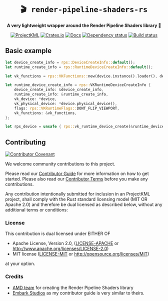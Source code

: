 <div align="center">

# `🎬 render-pipeline-shaders-rs`

**A very lightweight wrapper around the Render Pipeline Shaders library 🦀**

[projectkml-badge]: https://img.shields.io/badge/projectkml-open%20source-blueviolet.svg
[projectkml-url]: https://github.com/ProjectKML

[crates-badge]: https://img.shields.io/crates/v/render-pipeline-shaders-rs.svg
[crates-url]: https://crates.io/crates/render-pipeline-shaders-rs

[docs-badge]: https://docs.rs/render-pipeline-shaders-rs/badge.svg
[docs-url]: https://docs.rs/render-pipeline-shaders-rs

[dependency-badge]: https://deps.rs/repo/github/ProjectKML/render-pipeline-shaders-rs/status.svg
[dependency-url]: https://deps.rs/repo/github/ProjectKML/render-pipeline-shaders-rs

[build-badge]: https://github.com/ProjectKML/render-pipeline-shaders-rs/workflows/CI/badge.svg
[build-url]: https://github.com/ProjectKML/render-pipeline-shaders-rs/actions

[![ProjectKML][projectkml-badge]][projectkml-url]
[![Crates.io][crates-badge]][crates-url]
[![Docs][docs-badge]][docs-url]
[![Dependency status][dependency-badge]][dependency-url]
[![Build status][build-badge]][build-url]
</div>

## Basic example

```Rust
let device_create_info = rps::DeviceCreateInfo::default();
let runtime_create_info = rps::RuntimeDeviceCreateInfo::default();

let vk_functions = rps::VKFunctions::new(device.instance().loader(), device.loader());

let runtime_device_create_info = rps::VKRuntimeDeviceCreateInfo {
    device_create_info: &device_create_info,
    runtime_create_info: &runtime_create_info,
    vk_device: *device,
    vk_physical_device: *device.physical_device(),
    flags: rps::VKRuntimeFlags::DONT_FLIP_VIEWPORT,
    vk_functions: &vk_functions,
};

let rps_device = unsafe { rps::vk_runtime_device_create(&runtime_device_create_info) }?;
```

## Contributing

[![Contributor Covenant](https://img.shields.io/badge/contributor%20covenant-v1.4-ff69b4.svg)](CODE_OF_CONDUCT.md)

We welcome community contributions to this project.

Please read our [Contributor Guide](CONTRIBUTING.md) for more information on how to get started.
Please also read our [Contributor Terms](CONTRIBUTING.md#contributor-terms) before you make any contributions.

Any contribution intentionally submitted for inclusion in an ProjectKML project, shall comply with the Rust standard licensing model (MIT OR Apache 2.0) and therefore be dual licensed as described below, without any additional terms or conditions:

### License

This contribution is dual licensed under EITHER OF

- Apache License, Version 2.0, ([LICENSE-APACHE](LICENSE-APACHE) or <http://www.apache.org/licenses/LICENSE-2.0>)
- MIT license ([LICENSE-MIT](LICENSE-MIT) or <http://opensource.org/licenses/MIT>)

at your option.

### Credits
* [AMD team](https://github.com/GPUOpen-LibrariesAndSDKs/RenderPipelineShaders) for creating the Render Pipeline Shaders library
* [Embark Studios](https://github.com/EmbarkStudios/fsr-rs/blob/main/CONTRIBUTING.md) as my contributor guide is very similar to theirs.